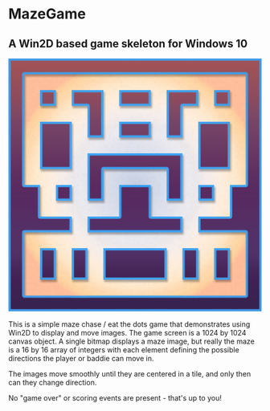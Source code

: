 # MazeGame

## A Win2D based game skeleton for Windows 10


![Maze Game](/Assets/gamegrid.png)

This is a simple maze chase / eat the dots game that demonstrates using Win2D to display and move images.
The game screen is a 1024 by 1024 canvas object. A single bitmap displays a maze image, but really the maze
is a 16 by 16 array of integers with each element defining the possible directions the player or baddie can 
move in.

The images move smoothly until they are centered in a tile, and only then can they change direction.

No "game over" or scoring events are present - that's up to you!

